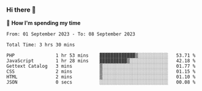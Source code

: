 ### Hi there 👋

🐛 **How I'm spending my time**
<!--START_SECTION:waka-->

```all_time
From: 01 September 2023 - To: 08 September 2023

Total Time: 3 hrs 30 mins

PHP               1 hr 53 mins    ▓▓▓▓▓▓▓▓▓▓▓▓▓▒░░░░░░░░░░░   53.71 %
JavaScript        1 hr 28 mins    ▓▓▓▓▓▓▓▓▓▓▒░░░░░░░░░░░░░░   42.18 %
Gettext Catalog   3 mins          ▒░░░░░░░░░░░░░░░░░░░░░░░░   01.77 %
CSS               2 mins          ▒░░░░░░░░░░░░░░░░░░░░░░░░   01.15 %
HTML              2 mins          ▒░░░░░░░░░░░░░░░░░░░░░░░░   01.10 %
JSON              0 secs          ░░░░░░░░░░░░░░░░░░░░░░░░░   00.08 %
```

<!--END_SECTION:waka-->

<!--
**cugel2/cugel2** is a ✨ _special_ ✨ repository because its `README.md` (this file) appears on your GitHub profile.

Here are some ideas to get you started:

- 🔭 I’m currently working on ...
- 🌱 I’m currently learning ...
- 👯 I’m looking to collaborate on ...
- 🤔 I’m looking for help with ...
- 💬 Ask me about ...
- 📫 How to reach me: ...
- 😄 Pronouns: ...
- ⚡ Fun fact: ...
-->
